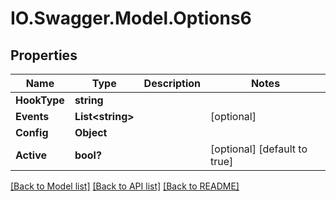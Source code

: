 # IO.Swagger.Model.Options6
## Properties

Name | Type | Description | Notes
------------ | ------------- | ------------- | -------------
**HookType** | **string** |  | 
**Events** | **List&lt;string&gt;** |  | [optional] 
**Config** | **Object** |  | 
**Active** | **bool?** |  | [optional] [default to true]

[[Back to Model list]](../README.md#documentation-for-models) [[Back to API list]](../README.md#documentation-for-api-endpoints) [[Back to README]](../README.md)

